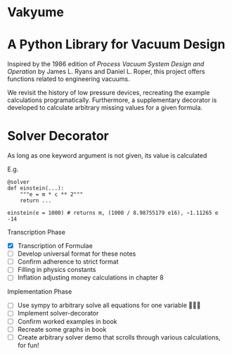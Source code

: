 # Vakyume
# A Python Library for Vacuum Design

Inspired by the 1986 edition of *Process Vacuum System Design and Operation* by James L. Ryans and Daniel L. Roper, this project offers functions related to engineering vacuums. 

We revisit the history of low pressure devices, recreating the example calculations programatically. Furthermore, a supplementary decorator is developed to calculate arbitrary missing values for a given formula. 

# Solver Decorator

As long as one keyword argument is not given, its value is calculated

E.g. 
```
@solver
def einstein(...):
	"""e = m * c ** 2"""
	return ...

einstein(e = 1000) # returns m, (1000 / 8.98755179 e16), ~1.11265 e -14
```

Transcription Phase
- [x] Transcription of Formulae
- [ ] Develop universal format for these notes
- [ ] Confirm adherence to strict format
- [ ] Filling in physics constants
- [ ] Inflation adjusting money calculations in chapter 8

Implementation Phase
- [ ] Use sympy to arbitrary solve all equations for one variable 🐍📐🎊
- [ ] Implement solver-decorator
- [ ] Confirm worked examples in book
- [ ] Recreate some graphs in book
- [ ] Create arbitrary solver demo that scrolls through various calculations, for fun!
